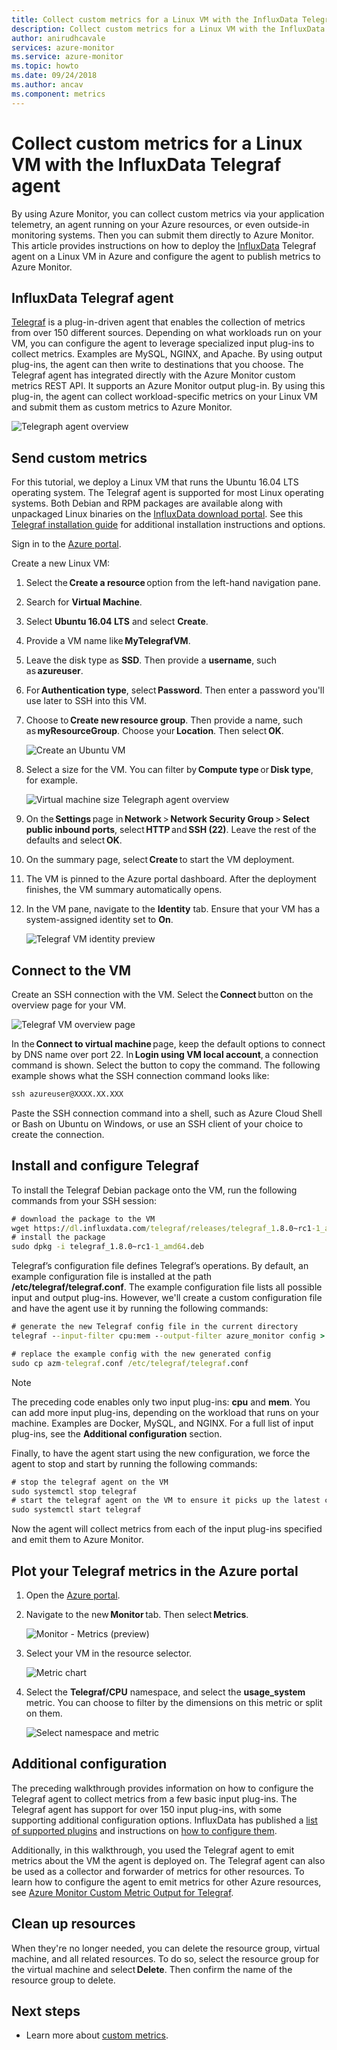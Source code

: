 ```yaml
---
title: Collect custom metrics for a Linux VM with the InfluxData Telegraf agent
description: Collect custom metrics for a Linux VM with the InfluxData Telegraf agent
author: anirudhcavale
services: azure-monitor
ms.service: azure-monitor
ms.topic: howto
ms.date: 09/24/2018
ms.author: ancav
ms.component: metrics
---
```

# Collect custom metrics for a Linux VM with the InfluxData Telegraf agent

By using Azure Monitor, you can collect custom metrics via your application telemetry, an agent running on your Azure resources, or even outside-in monitoring systems. Then you can submit them directly to Azure Monitor. This article provides instructions on how to deploy the [InfluxData](https://www.influxdata.com/) Telegraf agent on a Linux VM in Azure and configure the agent to publish metrics to Azure Monitor. 

## InfluxData Telegraf agent 

[Telegraf](https://docs.influxdata.com/telegraf/v1.7/) is a plug-in-driven agent that enables the collection of metrics from over 150 different sources. Depending on what workloads run on your VM, you can configure the agent to leverage specialized input plug-ins to collect metrics. Examples are MySQL, NGINX, and Apache. By using output plug-ins, the agent can then write to destinations that you choose. The Telegraf agent has integrated directly with the Azure Monitor custom metrics REST API. It supports an Azure Monitor output plug-in. By using this plug-in, the agent can collect workload-specific metrics on your Linux VM and submit them as custom metrics to Azure Monitor. 

 ![Telegraph agent overview](./media/collect-custom-metrics-linux-telegraf/telegraf-agent-overview.png)

## Send custom metrics 

For this tutorial, we deploy a Linux VM that runs the Ubuntu 16.04 LTS operating system. The Telegraf agent is supported for most Linux operating systems. Both Debian and RPM packages are available along with unpackaged Linux binaries on the [InfluxData download portal](https://portal.influxdata.com/downloads). See this [Telegraf installation guide](https://docs.influxdata.com/telegraf/v1.8/introduction/installation/) for additional installation instructions and options. 

Sign in to the [Azure portal](https://portal.azure.com).

Create a new Linux VM: 

1. Select the **Create a resource** option from the left-hand navigation pane. 
1. Search for **Virtual Machine**.  
1. Select **Ubuntu 16.04 LTS** and select **Create**. 
1. Provide a VM name like **MyTelegrafVM**.  
1. Leave the disk type as **SSD**. Then provide a **username**, such as **azureuser**. 
1. For **Authentication type**, select **Password**. Then enter a password you'll use later to SSH into this VM. 
1. Choose to **Create new resource group**. Then provide a name, such as **myResourceGroup**. Choose your **Location**. Then select **OK**. 

    ![Create an Ubuntu VM](./media/collect-custom-metrics-linux-telegraf/create-vm.png)

1. Select a size for the VM. You can filter by **Compute type** or **Disk type**, for example. 

    ![Virtual machine size Telegraph agent overview](./media/collect-custom-metrics-linux-telegraf/vm-size.png)

1. On the **Settings** page in **Network** > **Network Security Group** > **Select public inbound ports**, select **HTTP** and **SSH (22)**. Leave the rest of the defaults and select **OK**. 

1. On the summary page, select **Create** to start the VM deployment. 

1. The VM is pinned to the Azure portal dashboard. After the deployment finishes, the VM summary automatically opens. 

1. In the VM pane, navigate to the **Identity** tab. Ensure that your VM has a system-assigned identity set to **On**. 
 
    ![Telegraf VM identity preview](./media/collect-custom-metrics-linux-telegraf/connect-to-VM.png)
 
## Connect to the VM 

Create an SSH connection with the VM. Select the **Connect** button on the overview page for your VM. 

![Telegraf VM overview page](./media/collect-custom-metrics-linux-telegraf/connect-VM-button2.png)

In the **Connect to virtual machine** page, keep the default options to connect by DNS name over port 22. In **Login using VM local account**, a connection command is shown. Select the button to copy the command. The following example shows what the SSH connection command looks like: 

```cmd
ssh azureuser@XXXX.XX.XXX 
```

Paste the SSH connection command into a shell, such as Azure Cloud Shell or Bash on Ubuntu on Windows, or use an SSH client of your choice to create the connection. 

## Install and configure Telegraf 

To install the Telegraf Debian package onto the VM, run the following commands from your SSH session: 

```cmd
# download the package to the VM 
wget https://dl.influxdata.com/telegraf/releases/telegraf_1.8.0~rc1-1_amd64.deb 
# install the package 
sudo dpkg -i telegraf_1.8.0~rc1-1_amd64.deb
```
Telegraf’s configuration file defines Telegraf’s operations. By default, an example configuration file is installed at the path **/etc/telegraf/telegraf.conf**. The example configuration file lists all possible input and output plug-ins. However, we'll create a custom configuration file and have the agent use it by running the following commands: 

```cmd
# generate the new Telegraf config file in the current directory 
telegraf --input-filter cpu:mem --output-filter azure_monitor config > azm-telegraf.conf 

# replace the example config with the new generated config 
sudo cp azm-telegraf.conf /etc/telegraf/telegraf.conf 
```

> [!NOTE]  
> The preceding code enables only two input plug-ins: **cpu** and **mem**. You can add more input plug-ins, depending on the workload that runs on your machine. Examples are Docker, MySQL, and NGINX. For a full list of input plug-ins, see the **Additional configuration** section. 

Finally, to have the agent start using the new configuration, we force the agent to stop and start by running the following commands: 

```cmd
# stop the telegraf agent on the VM 
sudo systemctl stop telegraf 
# start the telegraf agent on the VM to ensure it picks up the latest configuration 
sudo systemctl start telegraf 
```
Now the agent will collect metrics from each of the input plug-ins specified and emit them to Azure Monitor. 

## Plot your Telegraf metrics in the Azure portal 

1. Open the [Azure portal](https://portal.azure.com). 

1. Navigate to the new **Monitor** tab. Then select **Metrics**.  

     ![Monitor - Metrics (preview)](./media/collect-custom-metrics-linux-telegraf/metrics.png)

1. Select your VM in the resource selector.

     ![Metric chart](./media/collect-custom-metrics-linux-telegraf/metric-chart.png)

1. Select the **Telegraf/CPU** namespace, and select the **usage_system** metric. You can choose to filter by the dimensions on this metric or split on them.  

     ![Select namespace and metric](./media/collect-custom-metrics-linux-telegraf/VM-resource-selector.png)

## Additional configuration 

The preceding walkthrough provides information on how to configure the Telegraf agent to collect metrics from a few basic input plug-ins. The Telegraf agent has support for over 150 input plug-ins, with some supporting additional configuration options. InfluxData has published a [list of supported plugins](https://docs.influxdata.com/telegraf/v1.7/plugins/inputs/) and instructions on [how to configure them](https://docs.influxdata.com/telegraf/v1.7/administration/configuration/).  

Additionally, in this walkthrough, you used the Telegraf agent to emit metrics about the VM the agent is deployed on. The Telegraf agent can also be used as a collector and forwarder of metrics for other resources. To learn how to configure the agent to emit metrics for other Azure resources, see [Azure Monitor Custom Metric Output for Telegraf](https://github.com/influxdata/telegraf/blob/fb704500386214655e2adb53b6eb6b15f7a6c694/plugins/outputs/azure_monitor/README.md).  

## Clean up resources 

When they're no longer needed, you can delete the resource group, virtual machine, and all related resources. To do so, select the resource group for the virtual machine and select **Delete**. Then confirm the name of the resource group to delete. 

## Next steps
- Learn more about [custom metrics](metrics-custom-overview.md).



